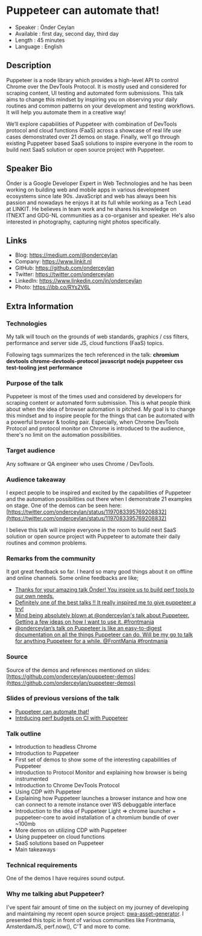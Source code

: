 Puppeteer can automate that!
=================================================

* Speaker   : Önder Ceylan
* Available : first day, second day, third day
* Length    : 45 minutes
* Language  : English

Description
-----------

Puppeteer is a node library which provides a high-level API to control Chrome over the DevTools Protocol. It is mostly used and considered for scraping content, UI testing and automated form submissions. This talk aims to change this mindset by inspiring you on observing your daily routines and common patterns on your development and testing workflows. It will help you automate them in a creative way!

We’ll explore capabilities of Puppeteer with combination of DevTools protocol and cloud functions (FaaS) across a showcase of real life use cases demonstrated over 21 demos on stage. Finally, we’ll go through existing Puppeteer based SaaS solutions to inspire everyone in the room to build next SaaS solution or open source project with Puppeteer.

Speaker Bio
-----------

Önder is a Google Developer Expert in Web Technologies and he has been working on building web and mobile apps in various development ecosystems since late 90s. JavaScript and web has always been his passion and nowadays he enjoys it at its full while working as a Tech Lead at LINKIT. He believes in team work and he shares his knowledge on ITNEXT and GDG-NL communities as a co-organiser and speaker. He's also interested in photography, capturing night photos specifically.

Links
-----

* Blog: https://medium.com/@onderceylan
* Company: https://www.linkit.nl
* GitHub: https://github.com/onderceylan
* Twitter: https://twitter.com/onderceylan
* LinkedIn: https://www.linkedin.com/in/onderceylan
* Photo: https://ibb.co/RYs2V6L

Extra Information
-----------------

### Technologies

My talk will touch on the grounds of web standards, graphics / css filters, performance and server side JS, cloud functions (FaaS) topics. 

Following tags summarizes the tech referenced in the talk:
**chromium** **devtools** **chrome-devtools-protocol** **javascript** **nodejs** **puppeteer** **css** **test-tooling** **jest** **performance**

### Purpose of the talk

Puppeteer is most of the times used and considered by developers for scraping content or automated form submission. This is what people think about when the idea of browser automation is pitched. My goal is to change this mindset and to inspire people for the things that can be automated with a powerful browser & tooling pair. Especially, when Chrome DevTools Protocol and protocol monitor on Chrome is introduced to the audience, there's no limit on the automation possibilities.

### Target audience

Any software or QA engineer who uses Chrome / DevTools.

### Audience takeaway

I expect people to be inspired and excited by the capabilities of Puppeteer and the automation possibilities out there when I demonstrate 21 examples on stage. One of the demos can be seen here: [https://twitter.com/onderceylan/status/1197083395769208832](https://twitter.com/onderceylan/status/1197083395769208832)

I believe this talk will inspire everyone in the room to build next SaaS solution or open source project with Puppeteer to automate their daily routines and common problems.

### Remarks from the community

It got great feedback so far. I heard so many good things about it on offline and online channels. Some online feedbacks are like;

* [Thanks for your amazing talk Önder! You inspire us to build perf tools to our own needs.](https://twitter.com/devoorhoede/status/1197461713580363776)
* [Definitely one of the best talks !! It really inspired me to give puppeteer a try!](https://twitter.com/piyukore06/status/1197465015575547904)
* [Mind being absolutely blown at @onderceylan's talk about Puppeteer. Getting a few ideas on how I want to use it. #frontmania](https://twitter.com/rvdleun/status/1195319313265246208)
* [@onderceylan‘s talk on Puppeteer is like an easy-to-digest documentation on all the things Puppeteer can do. Will be my go to talk for anything Puppeteer for a while. @FrontMania #frontmania](https://twitter.com/PrashantPalikhe/status/1195315874921623552)

### Source

Source of the demos and references mentioned on slides: [https://github.com/onderceylan/puppeteer-demos](https://github.com/onderceylan/puppeteer-demos)

### Slides of previous versions of the talk

* [Puppeteer can automate that!](https://www.slideshare.net/nderCeylan/puppeteer-can-automate-that)
* [Intrducing perf budgets on CI with Puppeteer](https://www.slideshare.net/nderCeylan/introducing-perf-budgets-on-ci-with-puppeteer)

### Talk outline

* Introduction to headless Chrome
* Introduction to Puppeteer
* First set of demos to show some of the interesting capabilities of Puppeteer
* Introduction to Protocol Monitor and explaining how browser is being instrumented
* Introduction to Chrome DevTools Protocol
* Using CDP with Puppeteer
* Explaining how Puppeteer launches a browser instance and how one can connect to a remote instance over WS debuggable interface
* Introduction to the idea of Puppeteer Light =&gt; chrome launcher + puppeteer-core to avoid installation of a chromium bundle of over ~100mb
* More demos on utilizing CDP with Puppeteer
* Using puppeteer on cloud functions
* SaaS solutions based on Puppeteer
* Main takeaways

### Technical requirements

One of the demos I have requires sound output. 

### Why me talking abut Puppeteer?

I've spent fair amount of time on the subject on my journey of developing and maintaining my recent open source project: [pwa-asset-generator](https://github.com/onderceylan/pwa-asset-generator). I presented this topic in front of various communities like Frontmania, AmsterdamJS, perf.now(), C'T and more to come.
